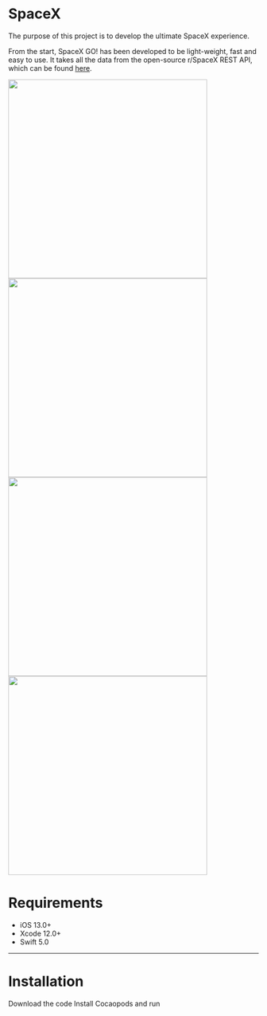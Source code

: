 # SpaceX
The purpose of this project is to develop the ultimate SpaceX experience.

From the start, SpaceX GO! has been developed to be light-weight, fast and easy to use. It takes all the data from the open-source r/SpaceX REST API, which can be found [here](https://github.com/r-spacex/SpaceX-API).

<p align="row">
<img src="https://user-images.githubusercontent.com/73575643/151652890-f0bd24b6-b7c3-41c1-9a6a-47bb6a7aee11.PNG" width="400" >
 <img src="https://user-images.githubusercontent.com/73575643/151652944-e8358650-e7d8-4a1f-a0d7-d6cb642531e2.PNG" width="400" >
 <img src= "https://user-images.githubusercontent.com/73575643/151652950-d2535623-ee28-4a35-a35a-c95ec04133fc.PNG" width="400" >
<img src= "https://user-images.githubusercontent.com/73575643/151652953-2a18d0de-3e78-4053-b55f-6325b5ea71d6.PNG" width="400" >
</p>

# Requirements

- iOS 13.0+
- Xcode 12.0+
- Swift 5.0

---


# Installation
Download the code
Install Cocaopods and run
